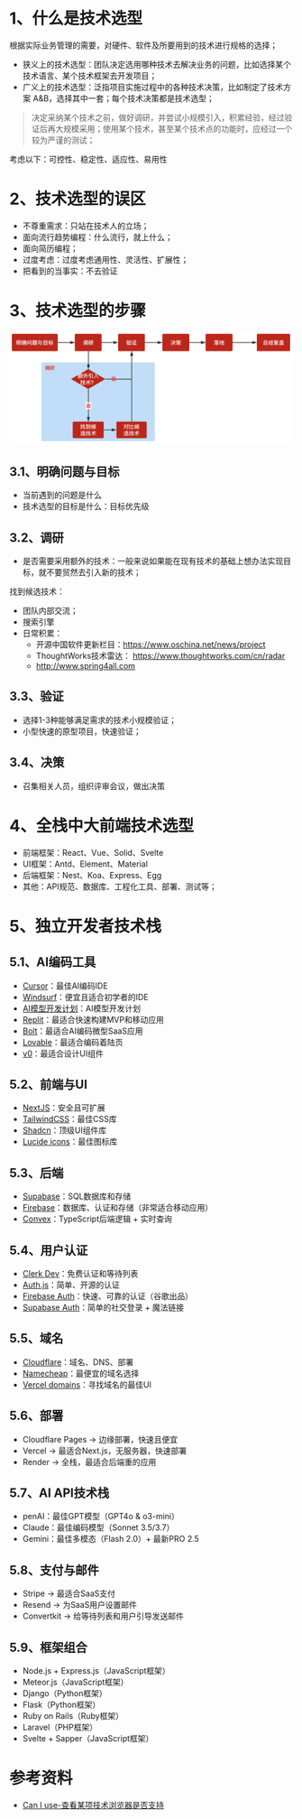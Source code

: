 # 1、什么是技术选型

根据实际业务管理的需要，对硬件、软件及所要用到的技术进行规格的选择；

- 狭义上的技术选型：团队决定选用哪种技术去解决业务的问题，比如选择某个技术语言、某个技术框架去开发项目；
- 广义上的技术选型：泛指项目实施过程中的各种技术决策，比如制定了技术方案 A&B，选择其中一套；每个技术决策都是技术选型；

> 决定采纳某个技术之前，做好调研，并尝试小规模引入，积累经验，经过验证后再大规模采用；使用某个技术，甚至某个技术点的功能时，应经过一个较为严谨的测试；

考虑以下：可控性、稳定性、适应性、易用性

# 2、技术选型的误区

- 不尊重需求：只站在技术人的立场；
- 面向流行趋势编程：什么流行，就上什么；
- 面向简历编程；
- 过度考虑：过度考虑通用性、灵活性、扩展性；
- 把看到的当事实：不去验证

# 3、技术选型的步骤

![](./Java/分布式/image/技术选型步骤.png)

## 3.1、明确问题与目标

- 当前遇到的问题是什么
- 技术选型的目标是什么：目标优先级

## 3.2、调研

- 是否需要采用额外的技术：一般来说如果能在现有技术的基础上想办法实现目标，就不要贸然去引入新的技术；

找到候选技术：
- 团队内部交流；
- 搜索引擎
- 日常积累：
    - 开源中国软件更新栏目：https://www.oschina.net/news/project
    - ThoughtWorks技术雷达： https://www.thoughtworks.com/cn/radar
    - http://www.spring4all.com

## 3.3、验证

- 选择1-3种能够满足需求的技术小规模验证；
- 小型快速的原型项目，快速验证；

## 3.4、决策

- 召集相关人员，组织评审会议，做出决策

# 4、全栈中大前端技术选型

- 前端框架：React、Vue、Solid、Svelte
- UI框架：Antd、Element、Material
- 后端框架：Nest、Koa、Express、Egg
- 其他：API规范、数据库、工程化工具、部署、测试等；

# 5、独立开发者技术栈

## 5.1、AI编码工具

- [Cursor](https://www.cursor.com/)：最佳AI编码IDE
- [Windsurf](https://windsurf.com/editor)：便宜且适合初学者的IDE
- [AI模型开发计划](https://www.codeguide.dev/)：AI模型开发计划
- [Replit](https://replit.com/)：最适合快速构建MVP和移动应用
- [Bolt](https://bolt.new/)：最适合AI编码微型SaaS应用
- [Lovable](https://lovable.dev/)：最适合编码着陆页
- [v0](https://v0.dev/)：最适合设计UI组件

## 5.2、前端与UI

- [NextJS](https://nextjs.org/)：安全且可扩展
- [TailwindCSS](https://tailwindcss.com/)：最佳CSS库
- [Shadcn](https://ui.shadcn.com/)：顶级UI组件库
- [Lucide icons](https://lucide.dev/icons/)：最佳图标库

## 5.3、后端

- [Supabase](https://supabase.com/)：SQL数据库和存储
- [Firebase](https://firebase.google.com/?hl=zh-cn)：数据库、认证和存储（非常适合移动应用）
- [Convex](https://www.convex.dev/)：TypeScript后端逻辑 + 实时查询

## 5.4、用户认证

- [Clerk Dev](https://clerk.com/)：免费认证和等待列表
- [Auth.js](https://authjs.dev/)：简单、开源的认证
- [Firebase Auth](https://firebase.google.com/docs/auth?hl=zh-cn)：快速、可靠的认证（谷歌出品）
- [Supabase Auth](https://supabase.com/docs/guides/auth)：简单的社交登录 + 魔法链接

## 5.5、域名

- [Cloudflare](https://www.cloudflare.com/)：域名、DNS、部署
- [Namecheap](https://www.namecheap.com/)：最便宜的域名选择
- [Vercel domains](https://vercel.com/docs/getting-started-with-vercel/buy-domain)：寻找域名的最佳UI

## 5.6、部署

- Cloudflare Pages → 边缘部署，快速且便宜
- Vercel → 最适合Next.js，无服务器，快速部署
- Render → 全栈，最适合后端重的应用

## 5.7、AI API技术栈

- penAI：最佳GPT模型（GPT4o & o3-mini）
- Claude：最佳编码模型（Sonnet 3.5/3.7）
- Gemini：最佳多模态（Flash 2.0）+ 最新PRO 2.5

## 5.8、支付与邮件

- Stripe → 最适合SaaS支付
- Resend → 为SaaS用户设置邮件
- Convertkit → 给等待列表和用户引导发送邮件

## 5.9、框架组合

- Node.js + Express.js（JavaScript框架）
- Meteor.js（JavaScript框架）
- Django（Python框架）
- Flask（Python框架）
- Ruby on Rails（Ruby框架）
- Laravel（PHP框架）
- Svelte + Sapper（JavaScript框架）


# 参考资料

- [Can I use-查看某项技术浏览器是否支持](https://caniuse.com/)